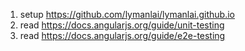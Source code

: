 1. setup https://github.com/lymanlai/lymanlai.github.io
2. read https://docs.angularjs.org/guide/unit-testing
3. read https://docs.angularjs.org/guide/e2e-testing